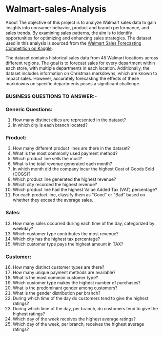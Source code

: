 # Walmart-sales-Analysis

About 
The objective of this project is to analyze Walmart sales data to gain insights into consumer behavior, product and branch performance, and sales trends. By examining sales patterns, the aim is to identify opportunities for optimizing and enhancing sales strategies. The dataset used in this analysis is sourced from the [Walmart Sales Forecasting Competition on Kaggle](https://www.kaggle.com/c/walmart-recruiting-store-sales-forecasting).

The dataset contains historical sales data from 45 Walmart locations across different regions. The goal is to forecast sales for every department within each store, with multiple departments in each location. Additionally, the dataset includes information on Christmas markdowns, which are known to impact sales. However, accurately forecasting the effects of these markdowns on specific departments poses a significant challenge.


### BUSINESS QUESTIONS TO ANSWER:-
### Generic Questions:
1. How many distinct cities are represented in the dataset?
2. In which city is each branch located?

### Product:
3. How many different product lines are there in the dataset?
4. What is the most commonly used payment method?
5. Which product line sells the most?
6. What is the total revenue generated each month?
7. In which month did the company incur the highest Cost of Goods Sold (COGS)?
8. Which product line generated the highest revenue?
9. Which city recorded the highest revenue?
10. Which product line had the highest Value Added Tax (VAT) percentage?
11. For each product line, classify them as "Good" or "Bad" based on whether they exceed the average sales.

### Sales:
12. How many sales occurred during each time of the day, categorized by weekday?
13. Which customer type contributes the most revenue?
14. Which city has the highest tax percentage?
15. Which customer type pays the highest amount in TAX?

### Customer:
16. How many distinct customer types are there?
17. How many unique payment methods are available?
18. What is the most common customer type?
19. Which customer type makes the highest number of purchases?
20. What is the predominant gender among customers?
21. What is the gender distribution per branch?
22. During which time of the day do customers tend to give the highest ratings?
23. During which time of the day, per branch, do customers tend to give the highest ratings?
24. Which day of the week receives the highest average ratings?
25. Which day of the week, per branch, receives the highest average ratings?




